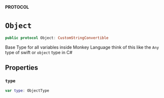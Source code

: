 **PROTOCOL**

# `Object`

```swift
public protocol Object: CustomStringConvertible
```

Base Type for all variables inside Monkey Language
think of this like the `Any` type of swift or `object`
type in C#

## Properties
### `type`

```swift
var type: ObjectType
```
